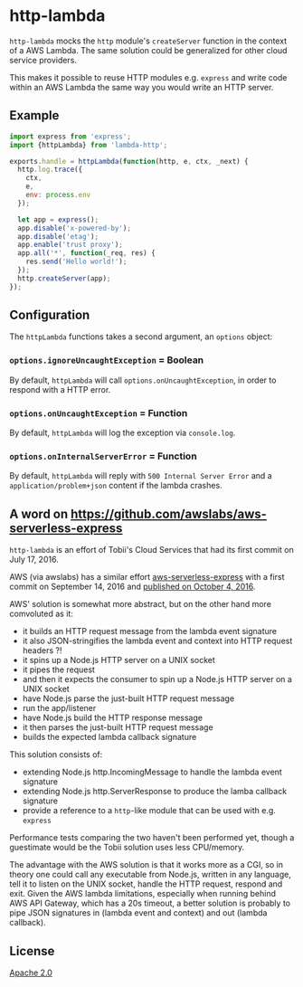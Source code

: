 # http-lambda

`http-lambda` mocks the `http` module's `createServer` function in the
context of a AWS Lambda. The same solution could be generalized for other cloud
service providers.

This makes it possible to reuse HTTP modules e.g. `express` and write code
within an AWS Lambda the same way you would write an HTTP server.


## Example

```javascript
import express from 'express';
import {httpLambda} from 'lambda-http';

exports.handle = httpLambda(function(http, e, ctx, _next) {
  http.log.trace({
    ctx,
    e,
    env: process.env
  });

  let app = express();
  app.disable('x-powered-by');
  app.disable('etag');
  app.enable('trust proxy');
  app.all('*', function(_req, res) {
    res.send('Hello world!');
  });
  http.createServer(app);
});
```

## Configuration

The `httpLambda` functions takes a second argument, an `options` object:

### `options.ignoreUncaughtException` = Boolean

By default, `httpLambda` will call `options.onUncaughtException`,
in order to respond with a HTTP error.

### `options.onUncaughtException` = Function

By default, `httpLambda` will log the exception via `console.log`.

### `options.onInternalServerError` = Function

By default, `httpLambda` will reply with `500 Internal Server Error`
and a `application/problem+json` content if the lambda crashes.


## A word on https://github.com/awslabs/aws-serverless-express

`http-lambda` is an effort of Tobii's Cloud Services that had its first commit
on July 17, 2016.

AWS (via awslabs) has a similar effort [aws-serverless-express](https://github.com/awslabs/aws-serverless-express)
with a first commit on September 14, 2016 and [published on October 4, 2016](https://aws.amazon.com/blogs/compute/going-serverless-migrating-an-express-application-to-amazon-api-gateway-and-aws-lambda/).

AWS' solution is somewhat more abstract, but on the other hand more comvoluted as it:
- it builds an HTTP request message from the lambda event signature
- it also JSON-stringifies the lambda event and context into HTTP request headers ?!
- it spins up a Node.js HTTP server on a UNIX socket
- it pipes the request
- and then it expects the consumer to spin up a Node.js HTTP server on a UNIX socket
- have Node.js parse the just-built HTTP request message
- run the app/listener
- have Node.js build the HTTP response message
- it then parses the just-built HTTP request message
- builds the expected lambda callback signature

This solution consists of:
- extending Node.js http.IncomingMessage to handle the lambda event signature
- extending Node.js http.ServerResponse to produce the lamba callback signature
- provide a reference to a `http`-like module that can be used with e.g. `express`

Performance tests comparing the two haven't been performed yet,
though a guestimate would be the Tobii solution uses less CPU/memory.

The advantage with the AWS solution is that it works more as a CGI, so in theory
one could call any executable from Node.js, written in any language, tell it to
listen on the UNIX socket, handle the HTTP request, respond and exit.
Given the AWS lambda limitations, especially when running behind AWS API Gateway,
which has a 20s timeout, a better solution is probably to pipe JSON signatures
in (lambda event and context) and out (lambda callback).


## License

[Apache 2.0](LICENSE)
